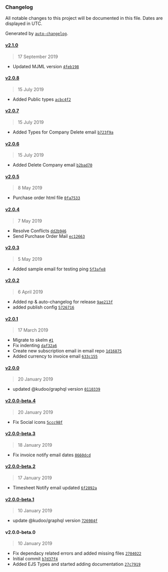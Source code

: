 ### Changelog

All notable changes to this project will be documented in this file. Dates are displayed in UTC.

Generated by [`auto-changelog`](https://github.com/CookPete/auto-changelog).

#### [v2.1.0](https://github.com/KudooCloud/kudoo-email/compare/v2.0.8...v2.1.0)

> 17 September 2019

- Updated MJML version [`4feb198`](https://github.com/KudooCloud/kudoo-email/commit/4feb198390e7a07e862cf24b8e394fa5b630ba30)

#### [v2.0.8](https://github.com/KudooCloud/kudoo-email/compare/v2.0.7...v2.0.8)

> 15 July 2019

- Added Public types [`acbc4f2`](https://github.com/KudooCloud/kudoo-email/commit/acbc4f288f4977c18a4b0fb12ea78ccd2e3f2781)

#### [v2.0.7](https://github.com/KudooCloud/kudoo-email/compare/v2.0.6...v2.0.7)

> 15 July 2019

- Added Types for Company Delete email [`b723f9a`](https://github.com/KudooCloud/kudoo-email/commit/b723f9a94783e16459c58f668aa622652471832a)

#### [v2.0.6](https://github.com/KudooCloud/kudoo-email/compare/v2.0.5...v2.0.6)

> 15 July 2019

- Added Delete Company email [`b2bad70`](https://github.com/KudooCloud/kudoo-email/commit/b2bad70b74bf9e92647dc7142258bc8cbc219465)

#### [v2.0.5](https://github.com/KudooCloud/kudoo-email/compare/v2.0.4...v2.0.5)

> 8 May 2019

- Purchase order html file [`0fa7533`](https://github.com/KudooCloud/kudoo-email/commit/0fa75337013dab91ff67f8006016a2b95eb7b85c)

#### [v2.0.4](https://github.com/KudooCloud/kudoo-email/compare/v2.0.3...v2.0.4)

> 7 May 2019

- Resolve Conflicts [`dd2b946`](https://github.com/KudooCloud/kudoo-email/commit/dd2b9464a40d500c2685b6faa7a2ba3bf635b5c2)
- Send Purchase Order Mail [`ec12663`](https://github.com/KudooCloud/kudoo-email/commit/ec126632336fe5f3e241a1cfa7793d76e7cdb20e)

#### [v2.0.3](https://github.com/KudooCloud/kudoo-email/compare/v2.0.2...v2.0.3)

> 5 May 2019

- Added sample email for testing ping [`5f3afe8`](https://github.com/KudooCloud/kudoo-email/commit/5f3afe81d341d9d51b20003fff2def82a515aba2)

#### [v2.0.2](https://github.com/KudooCloud/kudoo-email/compare/v2.0.1...v2.0.2)

> 6 April 2019

- Added np & auto-changelog for release [`9ae213f`](https://github.com/KudooCloud/kudoo-email/commit/9ae213f990db1b674845037d52c62610c3e5cb97)
- added publish config [`5726716`](https://github.com/KudooCloud/kudoo-email/commit/5726716a51db0254c1e34e7509d1df09788fdd18)

#### [v2.0.1](https://github.com/KudooCloud/kudoo-email/compare/v2.0.0...v2.0.1)

> 17 March 2019

- Migrate to skelm [`#1`](https://github.com/KudooCloud/kudoo-email/pull/1)
- Fix indenting [`daf32a6`](https://github.com/KudooCloud/kudoo-email/commit/daf32a60946522752286581e9f1d757789a00cfe)
- Create new subscription email in email repo [`1d16875`](https://github.com/KudooCloud/kudoo-email/commit/1d168756c252541a4d98c1e9be18355cb289fe3e)
- Added currency to invoice email [`633c155`](https://github.com/KudooCloud/kudoo-email/commit/633c1552c97227d66ae64b543d6e95acdeab4b86)

#### [v2.0.0](https://github.com/KudooCloud/kudoo-email/compare/v2.0.0-beta.4...v2.0.0)

> 20 January 2019

- updated @kudoo/graphql version [`0110339`](https://github.com/KudooCloud/kudoo-email/commit/01103398495d669d3ec7b897265f43a40792dcb3)

#### [v2.0.0-beta.4](https://github.com/KudooCloud/kudoo-email/compare/v2.0.0-beta.3...v2.0.0-beta.4)

> 20 January 2019

- Fix Social icons [`5ccc98f`](https://github.com/KudooCloud/kudoo-email/commit/5ccc98f9c578f3f707b2778278cf5624e6183908)

#### [v2.0.0-beta.3](https://github.com/KudooCloud/kudoo-email/compare/v2.0.0-beta.2...v2.0.0-beta.3)

> 18 January 2019

- Fix invoice notify email dates [`8660dcd`](https://github.com/KudooCloud/kudoo-email/commit/8660dcdc89aaad43b585a209c3c127d65a84e630)

#### [v2.0.0-beta.2](https://github.com/KudooCloud/kudoo-email/compare/v2.0.0-beta.1...v2.0.0-beta.2)

> 17 January 2019

- Timesheet Notify email updated [`6f2892a`](https://github.com/KudooCloud/kudoo-email/commit/6f2892a0806fdb06d20f560ff04d99736a27ba7d)

#### [v2.0.0-beta.1](https://github.com/KudooCloud/kudoo-email/compare/v2.0.0-beta.0...v2.0.0-beta.1)

> 10 January 2019

- update @kudoo/graphql version [`726984f`](https://github.com/KudooCloud/kudoo-email/commit/726984f830b40e9b3d3a2159744339a0ca5a017e)

#### v2.0.0-beta.0

> 10 January 2019

- Fix dependacy related errors and added missing files [`2704022`](https://github.com/KudooCloud/kudoo-email/commit/27040225ec841e26c1952b4a10a44ea8ac21483e)
- Initial commit [`b7d37f4`](https://github.com/KudooCloud/kudoo-email/commit/b7d37f42f314243d131a3b0bc88c58886d83e585)
- Added EJS Types and started adding documentation [`27c7919`](https://github.com/KudooCloud/kudoo-email/commit/27c7919b7a33606198bf8f86adac5caa691b2a6e)
